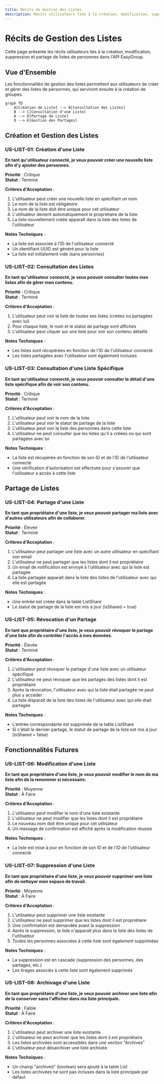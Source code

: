 ```yaml
---
title: Récits de Gestion des Listes
description: Récits utilisateurs liés à la création, modification, suppression et partage de listes
---
```


# Récits de Gestion des Listes

Cette page présente les récits utilisateurs liés à la création, modification, suppression et partage de listes de personnes dans l'API EasyGroup.

## Vue d'Ensemble

Les fonctionnalités de gestion des listes permettent aux utilisateurs de créer et gérer des listes de personnes, qui serviront ensuite à la création de groupes.

```mermaid
graph TD
    A[Création de Liste] --> B[Consultation des Listes]
    B --> C[Consultation d'une Liste]
    A --> D[Partage de Liste]
    D --> E[Gestion des Partages]
```

## Création et Gestion des Listes

### US-LIST-01: Création d'une Liste

**En tant qu'utilisateur connecté, je veux pouvoir créer une nouvelle liste afin d'y ajouter des personnes.**

**Priorité** : Critique  
**Statut** : Terminé

**Critères d'Acceptation** :
1. L'utilisateur peut créer une nouvelle liste en spécifiant un nom
2. Le nom de la liste est obligatoire
3. Le nom de la liste doit être unique pour cet utilisateur
4. L'utilisateur devient automatiquement le propriétaire de la liste
5. La liste nouvellement créée apparaît dans la liste des listes de l'utilisateur

**Notes Techniques** :
- La liste est associée à l'ID de l'utilisateur connecté
- Un identifiant UUID est généré pour la liste
- La liste est initialement vide (sans personnes)

### US-LIST-02: Consultation des Listes

**En tant qu'utilisateur connecté, je veux pouvoir consulter toutes mes listes afin de gérer mon contenu.**

**Priorité** : Critique  
**Statut** : Terminé

**Critères d'Acceptation** :
1. L'utilisateur peut voir la liste de toutes ses listes (créées ou partagées avec lui)
2. Pour chaque liste, le nom et le statut de partage sont affichés
3. L'utilisateur peut cliquer sur une liste pour voir son contenu détaillé

**Notes Techniques** :
- Les listes sont récupérées en fonction de l'ID de l'utilisateur connecté
- Les listes partagées avec l'utilisateur sont également incluses

### US-LIST-03: Consultation d'une Liste Spécifique

**En tant qu'utilisateur connecté, je veux pouvoir consulter le détail d'une liste spécifique afin de voir son contenu.**

**Priorité** : Critique  
**Statut** : Terminé

**Critères d'Acceptation** :
1. L'utilisateur peut voir le nom de la liste
2. L'utilisateur peut voir le statut de partage de la liste
3. L'utilisateur peut voir la liste des personnes dans cette liste
4. L'utilisateur ne peut consulter que les listes qu'il a créées ou qui sont partagées avec lui

**Notes Techniques** :
- La liste est récupérée en fonction de son ID et de l'ID de l'utilisateur connecté
- Une vérification d'autorisation est effectuée pour s'assurer que l'utilisateur a accès à cette liste

## Partage de Listes

### US-LIST-04: Partage d'une Liste

**En tant que propriétaire d'une liste, je veux pouvoir partager ma liste avec d'autres utilisateurs afin de collaborer.**

**Priorité** : Élevée  
**Statut** : Terminé

**Critères d'Acceptation** :
1. L'utilisateur peut partager une liste avec un autre utilisateur en spécifiant son email
2. L'utilisateur ne peut partager que les listes dont il est propriétaire
3. Un email de notification est envoyé à l'utilisateur avec qui la liste est partagée
4. La liste partagée apparaît dans la liste des listes de l'utilisateur avec qui elle est partagée

**Notes Techniques** :
- Une entrée est créée dans la table ListShare
- Le statut de partage de la liste est mis à jour (isShared = true)

### US-LIST-05: Révocation d'un Partage

**En tant que propriétaire d'une liste, je veux pouvoir révoquer le partage d'une liste afin de contrôler l'accès à mes données.**

**Priorité** : Élevée  
**Statut** : Terminé

**Critères d'Acceptation** :
1. L'utilisateur peut révoquer le partage d'une liste avec un utilisateur spécifique
2. L'utilisateur ne peut révoquer que les partages des listes dont il est propriétaire
3. Après la révocation, l'utilisateur avec qui la liste était partagée ne peut plus y accéder
4. La liste disparaît de la liste des listes de l'utilisateur avec qui elle était partagée

**Notes Techniques** :
- L'entrée correspondante est supprimée de la table ListShare
- Si c'était le dernier partage, le statut de partage de la liste est mis à jour (isShared = false)

## Fonctionnalités Futures

### US-LIST-06: Modification d'une Liste

**En tant que propriétaire d'une liste, je veux pouvoir modifier le nom de ma liste afin de la renommer si nécessaire.**

**Priorité** : Moyenne  
**Statut** : À Faire

**Critères d'Acceptation** :
1. L'utilisateur peut modifier le nom d'une liste existante
2. L'utilisateur ne peut modifier que les listes dont il est propriétaire
3. Le nouveau nom doit être unique pour cet utilisateur
4. Un message de confirmation est affiché après la modification réussie

**Notes Techniques** :
- La liste est mise à jour en fonction de son ID et de l'ID de l'utilisateur connecté

### US-LIST-07: Suppression d'une Liste

**En tant que propriétaire d'une liste, je veux pouvoir supprimer une liste afin de nettoyer mon espace de travail.**

**Priorité** : Moyenne  
**Statut** : À Faire

**Critères d'Acceptation** :
1. L'utilisateur peut supprimer une liste existante
2. L'utilisateur ne peut supprimer que les listes dont il est propriétaire
3. Une confirmation est demandée avant la suppression
4. Après la suppression, la liste n'apparaît plus dans la liste des listes de l'utilisateur
5. Toutes les personnes associées à cette liste sont également supprimées

**Notes Techniques** :
- La suppression est en cascade (suppression des personnes, des partages, etc.)
- Les tirages associés à cette liste sont également supprimés

### US-LIST-08: Archivage d'une Liste

**En tant que propriétaire d'une liste, je veux pouvoir archiver une liste afin de la conserver sans l'afficher dans ma liste principale.**

**Priorité** : Faible  
**Statut** : À Faire

**Critères d'Acceptation** :
1. L'utilisateur peut archiver une liste existante
2. L'utilisateur ne peut archiver que les listes dont il est propriétaire
3. Les listes archivées sont accessibles dans une section "Archives"
4. L'utilisateur peut désarchiver une liste archivée

**Notes Techniques** :
- Un champ "archived" (boolean) sera ajouté à la table List
- Les listes archivées ne sont pas incluses dans la liste principale par défaut